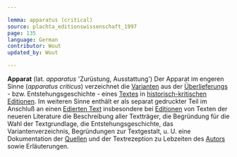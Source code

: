 ```yaml
---

lemma: apparatus (critical)
source: plachta_editionswissenschaft_1997
page: 135
language: German
contributor: Wout
updated_by: Wout

---
```


**Apparat** (lat. _apparatus_ 'Zurüstung, Ausstattung') Der Apparat im engeren Sinne (_apparatus criticus_) verzeichnet die [Varianten](variant.html) aus der [Überlieferungs](textualTransmission.html) - bzw. Entstehungsgeschichte - eines [Textes](text.html) in [historisch-kritischen Editionen](editionHistoricalCritical). Im weiteren Sinne enthält er als separat gedruckter Teil im Anschluß an einen [Edierten Text](textEdited.html) insbesondere bei [Editionen](editionScholarly.html) von Texten der neueren Literature die Beschreibung aller Textträger, die Begründung für die Wahl der Textgrundlage, die Entstehungsgeschichte, das Variantenverzeichnis, Begründungen zur Textgestalt, u. U. eine Dokumentation der [Quellen](textSource.html) und der Textrezeption zu Lebzeiten des [Autors](author.html) sowie Erläuterungen.
